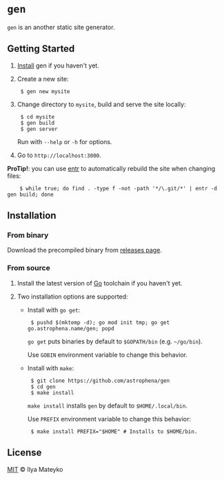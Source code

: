 # `gen`

`gen` is an another static site generator.

## Getting Started

1. [Install](#installation) gen if you haven't yet.

2. Create a new site:

        $ gen new mysite

3. Change directory to `mysite`, build and serve the site locally:

        $ cd mysite
        $ gen build
        $ gen server

    Run with `--help` or `-h` for options.

4. Go to `http://localhost:3000`.

**ProTip!**: you can use [entr] to automatically rebuild the site when changing files:

        $ while true; do find . -type f -not -path '*/\.git/*' | entr -d gen build; done

## Installation

### From binary

Download the precompiled binary from [releases page].

### From source

1. Install the latest version of [Go] toolchain if you haven't yet.

2. Two installation options are supported:

    * Install with `go get`:

           $ pushd $(mktemp -d); go mod init tmp; go get go.astrophena.name/gen; popd

      `go get` puts binaries by default to `$GOPATH/bin` (e.g.
      `~/go/bin`).

      Use `GOBIN` environment variable to change this behavior.

    * Install with `make`:

           $ git clone https://github.com/astrophena/gen
           $ cd gen
           $ make install

        `make install` installs `gen`  by default to `$HOME/.local/bin`.

        Use `PREFIX` environment variable to change this behavior:

           $ make install PREFIX="$HOME" # Installs to $HOME/bin.

## License

[MIT] © Ilya Mateyko

[releases page]: https://github.com/astrophena/gen/releases
[Go]: https://golang.org/dl
[MIT]: LICENSE.md
[entr]: http://eradman.com/entrproject/
